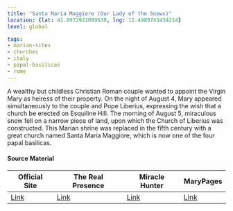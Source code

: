 ```yaml
---
title: "Santa Maria Maggiore (Our Lady of the Snows)"
location: {lat: 41.8972931099639, lng: 12.4989743434214}
level: global

tags:
- marian-sites
- churches
- italy
- papal-basilicas
- rome
---
```


A wealthy but childless Christian Roman couple wanted to appoint the Virgin Mary as heiress of their property. On the night of August 4, Mary appeared simultaneously to the couple and Pope Liberius, expressing the wish that a church be erected on Esquiline Hill.  The morning of August 5, miraculous snow fell on a narrow piece of land, upon which the Church of Liberius was constructed.  This Marian shrine was replaced in the fifth century with a great church named Santa Maria Maggiore, which is now one of the four papal basilicas.

#### Source Material

| Official Site | The Real Presence | Miracle Hunter | MaryPages |
| --- | --- | --- | --- |
| [Link](https://www.vatican.va/various/basiliche/sm_maggiore/index_en.html) | [Link](http://www.therealpresence.org/eucharst/misc/BVM/117_ROMA_60x96.pdf) | [Link](https://www.miraclehunter.com/marian_apparitions/approved_apparitions/rome/index.html) | [Link](https://www.marypages.com/our-lady-of-the-snows-en.html) |


